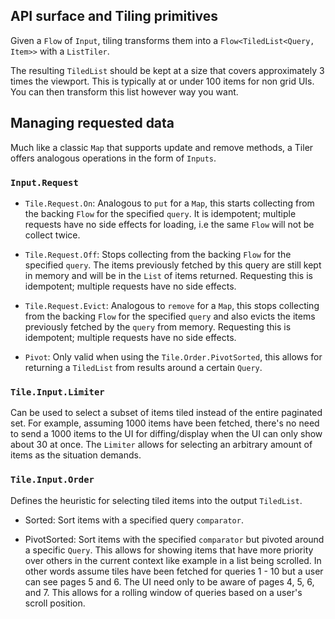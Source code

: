 ## API surface and Tiling primitives

Given a `Flow` of `Input`, tiling transforms them into a `Flow<TiledList<Query, Item>>` with
a `ListTiler`.

The resulting `TiledList` should be kept at a size that covers approximately 3 times the viewport.
This is typically at or under 100 items for non grid UIs. You can then transform this list however
way you want.

## Managing requested data

Much like a classic `Map` that supports update and remove methods, a Tiler offers analogous
operations in the form
of `Inputs`.

### `Input.Request`

* `Tile.Request.On`: Analogous to `put` for a `Map`, this starts collecting from the backing `Flow`
  for the specified `query`. It is
  idempotent; multiple requests have no side effects for loading, i.e the same `Flow` will not be
  collect twice.

* `Tile.Request.Off`: Stops collecting from the backing `Flow` for the specified `query`. The items
  previously fetched by this query
  are still kept in memory and will be in the `List` of items returned. Requesting this is
  idempotent; multiple requests
  have no side effects.

* `Tile.Request.Evict`: Analogous to `remove` for a `Map`, this stops collecting from the
  backing `Flow` for the specified `query` and
  also evicts the items previously fetched by the `query` from memory. Requesting this is
  idempotent; multiple requests
  have no side effects.

* `Pivot`: Only valid when using the `Tile.Order.PivotSorted`, this allows for returning
  a `TiledList` from results
  around a certain `Query`.

### `Tile.Input.Limiter`

Can be used to select a subset of items tiled instead of the entire paginated set. For example,
assuming 1000 items have been
fetched, there's no need to send a 1000 items to the UI for diffing/display when the UI can only
show about 30 at once.
The `Limiter` allows for selecting an arbitrary amount of items as the situation demands.

### `Tile.Input.Order`

Defines the heuristic for selecting tiled items into the output `TiledList`.

* Sorted: Sort items with a specified query `comparator`.

* PivotSorted: Sort items with the specified `comparator` but pivoted around a specific `Query`.
  This allows for showing items that have more priority over others in the current context
  like example in a list being scrolled. In other words assume tiles have been fetched for queries
  1 - 10 but a
  user can see pages 5 and 6. The UI need only to be aware of pages 4, 5, 6, and 7. This allows for
  a rolling window of
  queries based on a user's scroll position.

